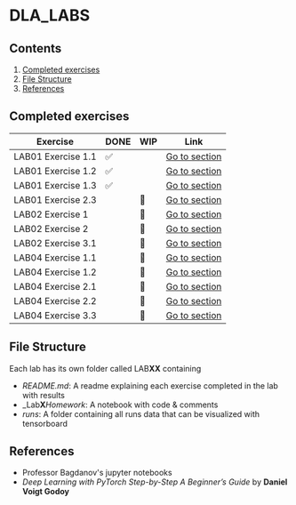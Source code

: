 # DLA_LABS

## Contents

1. [Completed exercises](#completed-exercises)
2. [File Structure](#file-structure)
3. [References](#references)

## Completed exercises

|  Exercise   | DONE  | WIP | Link |
|-----|---|---|---|
| LAB01 Exercise 1.1 | ✅ | | [Go to section](LAB01/README.md#exercise-11---simple-mlp)|
| LAB01 Exercise 1.2 | ✅ | | [Go to section](LAB01/README.md#exercise-12---mlp--residual-connections)|
| LAB01 Exercise 1.3 | ✅ | |[Go to section](LAB01/README.md#exercise-13---cnn)|
| LAB01 Exercise 2.3 |  | 🔁 |[Go to section](LAB01/README.md#exercise-23---explain-the-predictions-of-a-cnn)|
| LAB02 Exercise 1 |  | 🔁 |[Go to section](LAB02/README.md)|
| LAB02 Exercise 2 |  | 🔁 |[Go to section](LAB02/README.md)|
| LAB02 Exercise 3.1 |  | 🔁 |[Go to section](LAB02/README.md)|
| LAB04 Exercise 1.1 |  | 🔁 |[Go to section](LAB04/README.md)|
| LAB04 Exercise 1.2 |  | 🔁 |[Go to section](LAB04/README.md)|
| LAB04 Exercise 2.1 |  | 🔁 |[Go to section](LAB04/README.md)|
| LAB04 Exercise 2.2 |  | 🔁 |[Go to section](LAB04/README.md)|
| LAB04 Exercise 3.3 |  | 🔁 |[Go to section](LAB04/README.md)|

## File Structure

Each lab has its own folder called LAB**XX** containing

- _README.md_: A readme explaining each exercise completed in the lab with results
- _Lab**X**_Homework_: A notebook with code & comments
- _runs_: A folder containing all runs data that can be visualized with
tensorboard

## References

- Professor Bagdanov's jupyter notebooks
- _Deep Learning with PyTorch Step-by-Step A Beginner’s Guide_ by **Daniel
Voigt Godoy**
